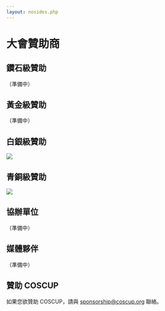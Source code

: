 ```yaml
---
layout: nosides.php
---
```

# 大會贊助商

## 鑽石級贊助

（準備中）

## 黃金級贊助

（準備中）

## 白銀級贊助

[![](/assets/images/sponsor-archilife.jpg)](http://www.archilife.org/)

## 青銅級贊助

[![](/assets/images/sponsor-wabow.jpg)](http://www.wabow.com/)

## 協辦單位

（準備中）

## 媒體夥伴

（準備中）

## 贊助 COSCUP

如果您欲贊助 COSCUP，請與 <a href="mailto:sponsorship@coscup.org">sponsorship@coscup.org</a> 聯絡。
